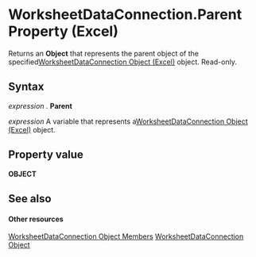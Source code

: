 
# WorksheetDataConnection.Parent Property (Excel)

Returns an  **Object** that represents the parent object of the specified[WorksheetDataConnection Object (Excel)](05b67daa-ed68-f0f9-9228-86d6e53ef6e3.md) object. Read-only.


## Syntax

 _expression_ . **Parent**

 _expression_ A variable that represents a[WorksheetDataConnection Object (Excel)](05b67daa-ed68-f0f9-9228-86d6e53ef6e3.md) object.


## Property value

 **OBJECT**


## See also


#### Other resources


[WorksheetDataConnection Object Members](a86803fe-2598-3126-aadc-704c7af067e7.md)
[WorksheetDataConnection Object](05b67daa-ed68-f0f9-9228-86d6e53ef6e3.md)
